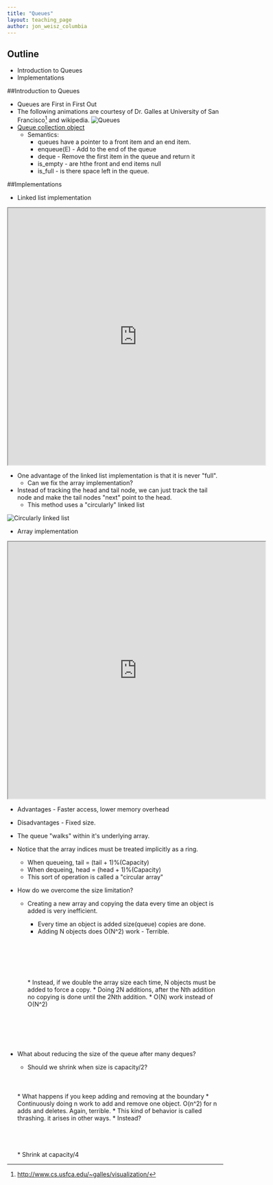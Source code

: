 ```yaml
---
title: "Queues"
layout: teaching_page
author: jon_weisz_columbia
---
```



## Outline
 * Introduction to Queues
 * Implementations
 

##Introduction to Queues
  * Queues are First in First Out 
  * The following animations are courtesy of Dr. Galles at University of San Francisco[^1] and wikipedia. 
  ![Queues](http://upload.wikimedia.org/wikipedia/commons/thumb/5/52/Data_Queue.svg/300px-Data_Queue.svg.png)
  * [Queue collection object](http://docs.oracle.com/javase/7/docs/api/java/util/Queue.html)
    * Semantics:
	  * queues have a pointer to a front item and an end item.
      * enqueue(E) - Add to the end of the queue
      * deque - Remove the first item in the queue and return it
	  * is_empty - are hthe front and end items null
	  * is_full - is there space left in the queue.

   

##Implementations

* Linked list implementation

<iframe src="http://www.cs.usfca.edu/~galles/visualization/QueueLL.html" width="600" height="600"></iframe>

 <br>
 
  * One advantage of the linked list implementation is that it is never "full".
	* Can we fix the array implementation?
  * Instead of tracking the head and tail node, we can just track the tail node and make the tail nodes "next" point to the head.
    * This method uses a "circularly" linked list

![Circularly linked list](http://upload.wikimedia.org/wikipedia/commons/d/df/Circularly-linked-list.svg)

* Array implementation

<iframe src="http://www.cs.usfca.edu/~galles/visualization/QueueArray.html" width="600" height="600"></iframe>


  * Advantages - Faster access, lower memory overhead
  * Disadvantages - Fixed size.
  * The queue "walks" within it's underlying array.
  * Notice that the array indices must be treated implicitly as a ring.
    * When queueing, tail = (tail + 1)%(Capacity)
	* When dequeing, head = (head + 1)%(Capacity)
	* This sort of operation is called a "circular array"


  * How do we overcome the size limitation?
    * Creating a new array and copying the data every time an object is added is very inefficient.
	  * Every time an object is added size(queue) copies are done.
	  * Adding N objects does O(N^2) work - Terrible.
	  <br>
	  <br>
	  <br>
	  <br>
	  <br>
	  <br> 
	  * Instead, if we double the array size each time, N objects must be added to force a copy.
	    * Doing 2N additions, after the Nth addition no copying is done until the 2Nth addition.
		* O(N) work instead of O(N^2)

      <br>
	  <br>
	  <br>
	  <br>
	  <br>
	  <br> 
	  

  * What about reducing the size of the queue after many deques?
    * Should we shrink when size is capacity/2?
	<br>
	<br>
	<br>
	  * What happens if you keep adding and removing at the boundary
	    * Continuously doing n work to add and remove one object. O(n^2) for n adds and deletes. Again, terrible.
        * This kind of behavior is called thrashing. it arises in other ways.
        * Instead?
		<br>
		<br>
		<br>
		<br>
		<br>
		  * Shrink at capacity/4
		



[^1]: http://www.cs.usfca.edu/~galles/visualization/
[^2]: ["Brown, B., (2001). Postfix Notation Mini-Lecture. Retrieved on 2015/2/4"](http://bbrown.spsu.edu/web_lectures/postfix/)
[^3]: http://insecure.org/stf/smashstack.html
